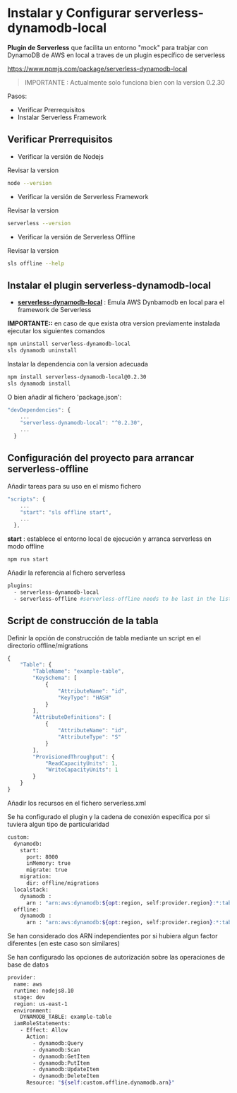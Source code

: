 # Instalar y Configurar serverless-dynamodb-local

**Plugin de Serverless** que facilita un entorno "mock" para trabjar con DynamoDB de AWS en local a traves de un plugin específico de serverless

https://www.npmjs.com/package/serverless-dynamodb-local

>IMPORTANTE : Actualmente solo funciona bien con la version 0.2.30

Pasos: 

* Verificar Prerrequisitos 
* Instalar Serverless Framework

## Verificar Prerrequisitos 

* Verificar la versión de Nodejs

Revisar la version 

```bash
node --version
```

* Verificar la versión de Serverless Framework

Revisar la version 

```bash
serverless --version
```

* Verificar la versión de Serverless Offline

Revisar la version 

```bash
sls offline --help
```

## Instalar el plugin serverless-dynamodb-local

* **[serverless-dynamodb-local](https://www.npmjs.com/package/serverless-dynamodb-local)** : Emula AWS Dynbamodb en local para el framework de Serverless


**IMPORTANTE::** en caso de que exista otra version previamente instalada ejecutar los siguientes comandos

``` bash
npm uninstall serverless-dynamodb-local
sls dynamodb uninstall
```

Instalar la dependencia con la version adecuada

``` bash
npm install serverless-dynamodb-local@0.2.30
sls dynamodb install
```

O bien añadir al fichero 'package.json':

``` js
"devDependencies": {
    ...
    "serverless-dynamodb-local": "^0.2.30",
    ...
  }
```

## Configuración del proyecto para arrancar serverless-offline


Añadir tareas para su uso en el mismo fichero

``` js
"scripts": {
    ...
    "start": "sls offline start",
    ...
  },
```
**start** :  establece el entorno local de ejecución y arranca serverless en modo offline

``` bash
npm run start
```

Añadir la referencia al fichero serverless
``` bash
plugins:
  - serverless-dynamodb-local
  - serverless-offline #serverless-offline needs to be last in the list
```

## Script de construcción de la tabla

Definir la opción de construcción de tabla mediante un script en el directorio offline/migrations

``` js
{
    "Table": {
        "TableName": "example-table",
        "KeySchema": [
            {
                "AttributeName": "id",
                "KeyType": "HASH"
            }
        ],
        "AttributeDefinitions": [
            {
                "AttributeName": "id",
                "AttributeType": "S"
            }
        ],
        "ProvisionedThroughput": {
            "ReadCapacityUnits": 1,
            "WriteCapacityUnits": 1
        }
    }
}
```

Añadir los recursos en el fichero serverless.xml

Se ha configurado el plugin y la cadena de conexión especifica por si tuviera algun tipo de particularidad

``` bash
custom:
  dynamodb:
    start:
      port: 8000
      inMemory: true
      migrate: true
    migration:
      dir: offline/migrations
  localstack:
    dynamodb :
      arn : "arn:aws:dynamodb:${opt:region, self:provider.region}:*:table/${self:provider.environment.DYNAMODB_TABLE}"
  offline:
    dynamodb :
      arn : "arn:aws:dynamodb:${opt:region, self:provider.region}:*:table/${self:provider.environment.DYNAMODB_TABLE}"

```

Se han considerado dos ARN independientes por si hubiera algun factor diferentes (en este caso son similares)

Se han configurado las opciones de autorización sobre las operaciones de base de datos

``` bash
provider:
  name: aws
  runtime: nodejs8.10
  stage: dev
  region: us-east-1
  environment:
    DYNAMODB_TABLE: example-table
  iamRoleStatements:
    - Effect: Allow
      Action:
        - dynamodb:Query
        - dynamodb:Scan
        - dynamodb:GetItem
        - dynamodb:PutItem
        - dynamodb:UpdateItem
        - dynamodb:DeleteItem
      Resource: "${self:custom.offline.dynamodb.arn}"
```